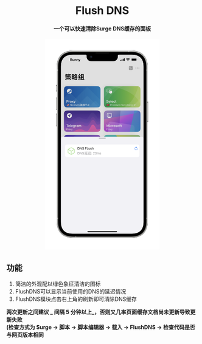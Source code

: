 <h1 align="center">Flush DNS</h1>

<h4 align="center">一个可以快速清除Surge DNS缓存的面板 </h4>

<p align="center">
<img src="img/FlushDNS.PNG" width="300" /> </div>
</p>

## 功能
1. 简洁的外观配以绿色象征清洁的图标
2. FlushDNS可以显示当前使用的DNS的延迟情况
3. FlushDNS模块点击右上角的刷新即可清除DNS缓存


**两次更新之间建议 _ 间隔 5 分钟以上_，否则又几率页面缓存文档尚未更新导致更新失败<br>
(检查方式为 Surge -> 脚本 -> 脚本编辑器 -> 载入 -> FlushDNS -> 检查代码是否与网页版本相同**
